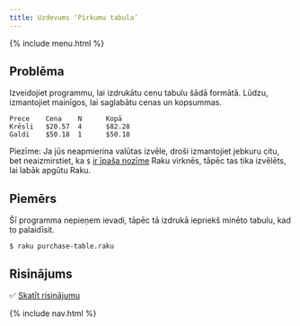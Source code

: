 ```yaml
---
title: Uzdevums ‘Pirkumu tabula‘
---
```


{% include menu.html %}

## Problēma

Izveidojiet programmu, lai izdrukātu cenu tabulu šādā formātā. Lūdzu, izmantojiet mainīgos, lai saglabātu cenas un kopsummas.

    Prece    Cena    N      Kopā
    Krēsli   $20.57  4      $82.28
    Galdi    $50.18  1      $50.18

Piezīme: Ja jūs neapmierina valūtas izvēle, droši izmantojiet jebkuru citu, bet neaizmirstiet, ka `$` [ir īpaša nozīme](/lv/essentials/strings/escaping-special-characters) Raku virknēs, tāpēc tas tika izvēlēts, lai labāk apgūtu Raku.

## Piemērs

Šī programma nepieņem ievadi, tāpēc tā izdrukā iepriekš minēto tabulu, kad to palaidīsit.

```console
$ raku purchase-table.raku
```

## Risinājums

✅ [Skatīt risinājumu](solution)

{% include nav.html %}